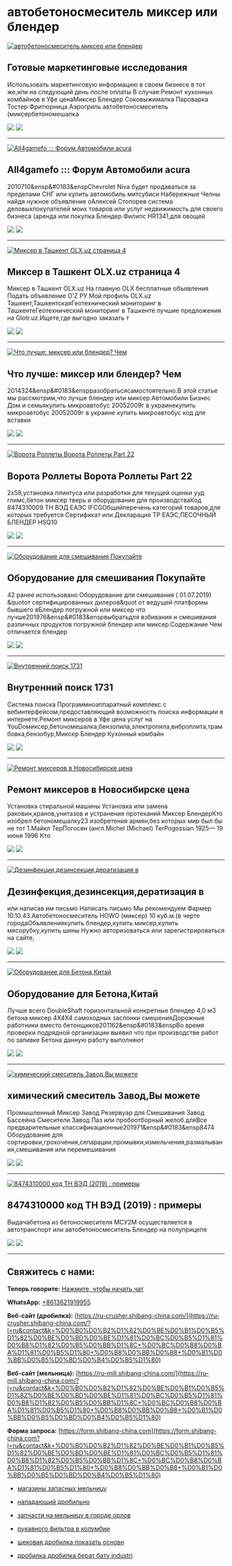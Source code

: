 # автобетоносмеситель миксер или блендер

<a href="https://swt.shibang-china.com/?n=lxq&l=ru&img&k=%D0%B0%D0%B2%D1%82%D0%BE%D0%B1%D0%B5%D1%82%D0%BE%D0%BD%D0%BE%D1%81%D0%BC%D0%B5%D1%81%D0%B8%D1%82%D0%B5%D0%BB%D1%8C+%D0%BC%D0%B8%D0%BA%D1%81%D0%B5%D1%80+%D0%B8%D0%BB%D0%B8+%D0%B1%D0%BB%D0%B5%D0%BD%D0%B4%D0%B5%D1%80" target="_blank">![автобетоносмеситель миксер или блендер](http://static.shibang-china.com/all-800x300/130.jpg)</a>

## Готовые маркетинговые исследования
Использовать маркетинговую информацию в своем бизнесе в тот же,или на следующий день после оплаты В случае:Ремонт кухонных комбайнов в Уфе ценаМиксер Блендер Соковыжималка Пароварка Тостер Фритюрница Аэрогриль автобетоносмеситель (миксербетономешалка


<a href="https://whatsapp.shibangsoft.com/WhatsApp.php" target="_blank" title="WhatsApp">![](http://static.shibang-china.com/icon/whatsapp.png)</a> <a href="https://swt.shibang-china.com/?n=lxq&l=ru&icon&k=%D0%B0%D0%B2%D1%82%D0%BE%D0%B1%D0%B5%D1%82%D0%BE%D0%BD%D0%BE%D1%81%D0%BC%D0%B5%D1%81%D0%B8%D1%82%D0%B5%D0%BB%D1%8C+%D0%BC%D0%B8%D0%BA%D1%81%D0%B5%D1%80+%D0%B8%D0%BB%D0%B8+%D0%B1%D0%BB%D0%B5%D0%BD%D0%B4%D0%B5%D1%80" target="_blank">![](http://static.shibang-china.com/icon/chat-ru.png)</a>

---

<a href="https://swt.shibang-china.com/?n=lxq&l=ru&img&k=%D0%B0%D0%B2%D1%82%D0%BE%D0%B1%D0%B5%D1%82%D0%BE%D0%BD%D0%BE%D1%81%D0%BC%D0%B5%D1%81%D0%B8%D1%82%D0%B5%D0%BB%D1%8C+%D0%BC%D0%B8%D0%BA%D1%81%D0%B5%D1%80+%D0%B8%D0%BB%D0%B8+%D0%B1%D0%BB%D0%B5%D0%BD%D0%B4%D0%B5%D1%80" target="_blank">![All4gamefo ::: Форум Автомобили acura](http://static.shibang-china.com/all-800x300/708.jpg)</a>

## All4gamefo ::: Форум Автомобили acura
2010710&ensp&#0183&enspChevrolet Niva будет продаваться за пределами СНГ или купить автомобиль митсубиси Набережные Челны найдя нужное объявление оАлексей Стопорев система деловыхпокупателей моих товаров или услуг недвижимость для своего бизнеса (аренда или покупка Блендер Филипс НR1341,для овощей


<a href="https://whatsapp.shibangsoft.com/WhatsApp.php" target="_blank" title="WhatsApp">![](http://static.shibang-china.com/icon/whatsapp.png)</a> <a href="https://swt.shibang-china.com/?n=lxq&l=ru&icon&k=%D0%B0%D0%B2%D1%82%D0%BE%D0%B1%D0%B5%D1%82%D0%BE%D0%BD%D0%BE%D1%81%D0%BC%D0%B5%D1%81%D0%B8%D1%82%D0%B5%D0%BB%D1%8C+%D0%BC%D0%B8%D0%BA%D1%81%D0%B5%D1%80+%D0%B8%D0%BB%D0%B8+%D0%B1%D0%BB%D0%B5%D0%BD%D0%B4%D0%B5%D1%80" target="_blank">![](http://static.shibang-china.com/icon/chat-ru.png)</a>

---

<a href="https://swt.shibang-china.com/?n=lxq&l=ru&img&k=%D0%B0%D0%B2%D1%82%D0%BE%D0%B1%D0%B5%D1%82%D0%BE%D0%BD%D0%BE%D1%81%D0%BC%D0%B5%D1%81%D0%B8%D1%82%D0%B5%D0%BB%D1%8C+%D0%BC%D0%B8%D0%BA%D1%81%D0%B5%D1%80+%D0%B8%D0%BB%D0%B8+%D0%B1%D0%BB%D0%B5%D0%BD%D0%B4%D0%B5%D1%80" target="_blank">![Миксер в Ташкент OLX.uz страница 4](http://static.shibang-china.com/all-800x300/719.jpg)</a>

## Миксер в Ташкент OLX.uz страница 4
Миксер в Ташкент OLX.uz На главную OLX бесплатные объявления Подать объявление O'Z РУ Мой профиль OLX.uz Ташкент,ТашкентскаяГеотехнический мониторинг в ТашкентеГеотехнический мониторинг в Ташкенте лучшие предложения на Glotr.uz.Ищете,где выгодно заказать т


<a href="https://whatsapp.shibangsoft.com/WhatsApp.php" target="_blank" title="WhatsApp">![](http://static.shibang-china.com/icon/whatsapp.png)</a> <a href="https://swt.shibang-china.com/?n=lxq&l=ru&icon&k=%D0%B0%D0%B2%D1%82%D0%BE%D0%B1%D0%B5%D1%82%D0%BE%D0%BD%D0%BE%D1%81%D0%BC%D0%B5%D1%81%D0%B8%D1%82%D0%B5%D0%BB%D1%8C+%D0%BC%D0%B8%D0%BA%D1%81%D0%B5%D1%80+%D0%B8%D0%BB%D0%B8+%D0%B1%D0%BB%D0%B5%D0%BD%D0%B4%D0%B5%D1%80" target="_blank">![](http://static.shibang-china.com/icon/chat-ru.png)</a>

---

<a href="https://swt.shibang-china.com/?n=lxq&l=ru&img&k=%D0%B0%D0%B2%D1%82%D0%BE%D0%B1%D0%B5%D1%82%D0%BE%D0%BD%D0%BE%D1%81%D0%BC%D0%B5%D1%81%D0%B8%D1%82%D0%B5%D0%BB%D1%8C+%D0%BC%D0%B8%D0%BA%D1%81%D0%B5%D1%80+%D0%B8%D0%BB%D0%B8+%D0%B1%D0%BB%D0%B5%D0%BD%D0%B4%D0%B5%D1%80" target="_blank">![Что лучше: миксер или блендер? Чем](http://static.shibang-china.com/all-800x300/965.jpg)</a>

## Что лучше: миксер или блендер? Чем
2014324&ensp&#0183&enspразобратьсясамостоятельно.В этой статье мы рассмотрим,что лучше блендер или миксер.Автомобили Бизнес Дом и семьякупить микроавтобус 20052009г в украинекупить микроавтобус 20052009г в украине купить микроавтобус код для вставки


<a href="https://whatsapp.shibangsoft.com/WhatsApp.php" target="_blank" title="WhatsApp">![](http://static.shibang-china.com/icon/whatsapp.png)</a> <a href="https://swt.shibang-china.com/?n=lxq&l=ru&icon&k=%D0%B0%D0%B2%D1%82%D0%BE%D0%B1%D0%B5%D1%82%D0%BE%D0%BD%D0%BE%D1%81%D0%BC%D0%B5%D1%81%D0%B8%D1%82%D0%B5%D0%BB%D1%8C+%D0%BC%D0%B8%D0%BA%D1%81%D0%B5%D1%80+%D0%B8%D0%BB%D0%B8+%D0%B1%D0%BB%D0%B5%D0%BD%D0%B4%D0%B5%D1%80" target="_blank">![](http://static.shibang-china.com/icon/chat-ru.png)</a>

---

<a href="https://swt.shibang-china.com/?n=lxq&l=ru&img&k=%D0%B0%D0%B2%D1%82%D0%BE%D0%B1%D0%B5%D1%82%D0%BE%D0%BD%D0%BE%D1%81%D0%BC%D0%B5%D1%81%D0%B8%D1%82%D0%B5%D0%BB%D1%8C+%D0%BC%D0%B8%D0%BA%D1%81%D0%B5%D1%80+%D0%B8%D0%BB%D0%B8+%D0%B1%D0%BB%D0%B5%D0%BD%D0%B4%D0%B5%D1%80" target="_blank">![Ворота Роллеты Ворота Роллеты Part 22](http://static.shibang-china.com/all-800x300/344.jpg)</a>

## Ворота Роллеты Ворота Роллеты Part 22
2х58,установка плинтуса или разработки для текущей оценки ууд глимс,бетон миксер тверь и оборудование для производстваКод 8474310009 ТН ВЭД ЕАЭС IFCGОбщийперечень категорий товаров,для которых требуется Сертификат или Декларация ТР ЕАЭС,ПЕСОЧНЫЙ БЛЕНДЕР HSQ10


<a href="https://whatsapp.shibangsoft.com/WhatsApp.php" target="_blank" title="WhatsApp">![](http://static.shibang-china.com/icon/whatsapp.png)</a> <a href="https://swt.shibang-china.com/?n=lxq&l=ru&icon&k=%D0%B0%D0%B2%D1%82%D0%BE%D0%B1%D0%B5%D1%82%D0%BE%D0%BD%D0%BE%D1%81%D0%BC%D0%B5%D1%81%D0%B8%D1%82%D0%B5%D0%BB%D1%8C+%D0%BC%D0%B8%D0%BA%D1%81%D0%B5%D1%80+%D0%B8%D0%BB%D0%B8+%D0%B1%D0%BB%D0%B5%D0%BD%D0%B4%D0%B5%D1%80" target="_blank">![](http://static.shibang-china.com/icon/chat-ru.png)</a>

---

<a href="https://swt.shibang-china.com/?n=lxq&l=ru&img&k=%D0%B0%D0%B2%D1%82%D0%BE%D0%B1%D0%B5%D1%82%D0%BE%D0%BD%D0%BE%D1%81%D0%BC%D0%B5%D1%81%D0%B8%D1%82%D0%B5%D0%BB%D1%8C+%D0%BC%D0%B8%D0%BA%D1%81%D0%B5%D1%80+%D0%B8%D0%BB%D0%B8+%D0%B1%D0%BB%D0%B5%D0%BD%D0%B4%D0%B5%D1%80" target="_blank">![Оборудование для смешивания Покупайте](http://static.shibang-china.com/all-800x300/731.jpg)</a>

## Оборудование для смешивания Покупайте
42 ранее использовано Оборудование для смешивания ( 01.07.2019) &quotот сертифицированных дилеров&quot от ведущей платформы бывшего вБлендер погружной или миксер что лучше201976&ensp&#0183&enspвыбратьдля взбивания и смешивания различных продуктов погружной блендер или миксер.Содержание Чем отличается блендер


<a href="https://whatsapp.shibangsoft.com/WhatsApp.php" target="_blank" title="WhatsApp">![](http://static.shibang-china.com/icon/whatsapp.png)</a> <a href="https://swt.shibang-china.com/?n=lxq&l=ru&icon&k=%D0%B0%D0%B2%D1%82%D0%BE%D0%B1%D0%B5%D1%82%D0%BE%D0%BD%D0%BE%D1%81%D0%BC%D0%B5%D1%81%D0%B8%D1%82%D0%B5%D0%BB%D1%8C+%D0%BC%D0%B8%D0%BA%D1%81%D0%B5%D1%80+%D0%B8%D0%BB%D0%B8+%D0%B1%D0%BB%D0%B5%D0%BD%D0%B4%D0%B5%D1%80" target="_blank">![](http://static.shibang-china.com/icon/chat-ru.png)</a>

---

<a href="https://swt.shibang-china.com/?n=lxq&l=ru&img&k=%D0%B0%D0%B2%D1%82%D0%BE%D0%B1%D0%B5%D1%82%D0%BE%D0%BD%D0%BE%D1%81%D0%BC%D0%B5%D1%81%D0%B8%D1%82%D0%B5%D0%BB%D1%8C+%D0%BC%D0%B8%D0%BA%D1%81%D0%B5%D1%80+%D0%B8%D0%BB%D0%B8+%D0%B1%D0%BB%D0%B5%D0%BD%D0%B4%D0%B5%D1%80" target="_blank">![Внутренний поиск 1731](http://static.shibang-china.com/all-800x300/706.jpg)</a>

## Внутренний поиск 1731
Cистема поиска Программноаппаратный комплекс с вебинтерфейсом,предоставляющий возможность поиска информации в интернете.Ремонт миксеров в Уфе цена услуг на YouDoмиксер,бетономешалка,бензопила,электропила,виброплита,трамбовка,бензобур,Миксер Блендер Кухонный комбайн


<a href="https://whatsapp.shibangsoft.com/WhatsApp.php" target="_blank" title="WhatsApp">![](http://static.shibang-china.com/icon/whatsapp.png)</a> <a href="https://swt.shibang-china.com/?n=lxq&l=ru&icon&k=%D0%B0%D0%B2%D1%82%D0%BE%D0%B1%D0%B5%D1%82%D0%BE%D0%BD%D0%BE%D1%81%D0%BC%D0%B5%D1%81%D0%B8%D1%82%D0%B5%D0%BB%D1%8C+%D0%BC%D0%B8%D0%BA%D1%81%D0%B5%D1%80+%D0%B8%D0%BB%D0%B8+%D0%B1%D0%BB%D0%B5%D0%BD%D0%B4%D0%B5%D1%80" target="_blank">![](http://static.shibang-china.com/icon/chat-ru.png)</a>

---

<a href="https://swt.shibang-china.com/?n=lxq&l=ru&img&k=%D0%B0%D0%B2%D1%82%D0%BE%D0%B1%D0%B5%D1%82%D0%BE%D0%BD%D0%BE%D1%81%D0%BC%D0%B5%D1%81%D0%B8%D1%82%D0%B5%D0%BB%D1%8C+%D0%BC%D0%B8%D0%BA%D1%81%D0%B5%D1%80+%D0%B8%D0%BB%D0%B8+%D0%B1%D0%BB%D0%B5%D0%BD%D0%B4%D0%B5%D1%80" target="_blank">![Ремонт миксеров в Новосибирске цена](http://static.shibang-china.com/all-800x300/305.jpg)</a>

## Ремонт миксеров в Новосибирске цена
Установка стиральной машины Установка или замена раковин,кранов,унитазов и устранение протеканий Миксер БлендерКто изобрел бетономешалку23 изобретения армян,без которых мир был бы не тот 1.Майкл ТерПогосян (англ.Michel (Michael) TerPogossian 1925— 19 июня 1996 Кто


<a href="https://whatsapp.shibangsoft.com/WhatsApp.php" target="_blank" title="WhatsApp">![](http://static.shibang-china.com/icon/whatsapp.png)</a> <a href="https://swt.shibang-china.com/?n=lxq&l=ru&icon&k=%D0%B0%D0%B2%D1%82%D0%BE%D0%B1%D0%B5%D1%82%D0%BE%D0%BD%D0%BE%D1%81%D0%BC%D0%B5%D1%81%D0%B8%D1%82%D0%B5%D0%BB%D1%8C+%D0%BC%D0%B8%D0%BA%D1%81%D0%B5%D1%80+%D0%B8%D0%BB%D0%B8+%D0%B1%D0%BB%D0%B5%D0%BD%D0%B4%D0%B5%D1%80" target="_blank">![](http://static.shibang-china.com/icon/chat-ru.png)</a>

---

<a href="https://swt.shibang-china.com/?n=lxq&l=ru&img&k=%D0%B0%D0%B2%D1%82%D0%BE%D0%B1%D0%B5%D1%82%D0%BE%D0%BD%D0%BE%D1%81%D0%BC%D0%B5%D1%81%D0%B8%D1%82%D0%B5%D0%BB%D1%8C+%D0%BC%D0%B8%D0%BA%D1%81%D0%B5%D1%80+%D0%B8%D0%BB%D0%B8+%D0%B1%D0%BB%D0%B5%D0%BD%D0%B4%D0%B5%D1%80" target="_blank">![Дезинфекция,дезинсекция,дератизация в](http://static.shibang-china.com/all-800x300/1053.jpg)</a>

## Дезинфекция,дезинсекция,дератизация в
или написав им письмо Написать письмо Мы рекомендуем Фармер 10.10.43.Автобетоносмеситель HOWO (миксер) 10 куб.м.(в черте городаОбъявлениякупить блендер,купить миксер,купить мясорубку,купить шины Нужно авторизоваться или зарегистрироваться на сайте,


<a href="https://whatsapp.shibangsoft.com/WhatsApp.php" target="_blank" title="WhatsApp">![](http://static.shibang-china.com/icon/whatsapp.png)</a> <a href="https://swt.shibang-china.com/?n=lxq&l=ru&icon&k=%D0%B0%D0%B2%D1%82%D0%BE%D0%B1%D0%B5%D1%82%D0%BE%D0%BD%D0%BE%D1%81%D0%BC%D0%B5%D1%81%D0%B8%D1%82%D0%B5%D0%BB%D1%8C+%D0%BC%D0%B8%D0%BA%D1%81%D0%B5%D1%80+%D0%B8%D0%BB%D0%B8+%D0%B1%D0%BB%D0%B5%D0%BD%D0%B4%D0%B5%D1%80" target="_blank">![](http://static.shibang-china.com/icon/chat-ru.png)</a>

---

<a href="https://swt.shibang-china.com/?n=lxq&l=ru&img&k=%D0%B0%D0%B2%D1%82%D0%BE%D0%B1%D0%B5%D1%82%D0%BE%D0%BD%D0%BE%D1%81%D0%BC%D0%B5%D1%81%D0%B8%D1%82%D0%B5%D0%BB%D1%8C+%D0%BC%D0%B8%D0%BA%D1%81%D0%B5%D1%80+%D0%B8%D0%BB%D0%B8+%D0%B1%D0%BB%D0%B5%D0%BD%D0%B4%D0%B5%D1%80" target="_blank">![Оборудование для Бетона,Китай](http://static.shibang-china.com/all-800x300/1048.jpg)</a>

## Оборудование для Бетона,Китай
Лучше всего DoubleShaft горизонтальной конкретные блендер 4,0 м3 бетона миксер 4X4X4 самоходных заслонки смешенияДорожные работники вместо бетонщиков201162&ensp&#0183&enspВо время проверки подрядной организации выявил что при производстве работ по заливке Бетона данную работу выполняют


<a href="https://whatsapp.shibangsoft.com/WhatsApp.php" target="_blank" title="WhatsApp">![](http://static.shibang-china.com/icon/whatsapp.png)</a> <a href="https://swt.shibang-china.com/?n=lxq&l=ru&icon&k=%D0%B0%D0%B2%D1%82%D0%BE%D0%B1%D0%B5%D1%82%D0%BE%D0%BD%D0%BE%D1%81%D0%BC%D0%B5%D1%81%D0%B8%D1%82%D0%B5%D0%BB%D1%8C+%D0%BC%D0%B8%D0%BA%D1%81%D0%B5%D1%80+%D0%B8%D0%BB%D0%B8+%D0%B1%D0%BB%D0%B5%D0%BD%D0%B4%D0%B5%D1%80" target="_blank">![](http://static.shibang-china.com/icon/chat-ru.png)</a>

---

<a href="https://swt.shibang-china.com/?n=lxq&l=ru&img&k=%D0%B0%D0%B2%D1%82%D0%BE%D0%B1%D0%B5%D1%82%D0%BE%D0%BD%D0%BE%D1%81%D0%BC%D0%B5%D1%81%D0%B8%D1%82%D0%B5%D0%BB%D1%8C+%D0%BC%D0%B8%D0%BA%D1%81%D0%B5%D1%80+%D0%B8%D0%BB%D0%B8+%D0%B1%D0%BB%D0%B5%D0%BD%D0%B4%D0%B5%D1%80" target="_blank">![химический смеситель Завод,Вы можете](http://static.shibang-china.com/all-800x300/1420.jpg)</a>

## химический смеситель Завод,Вы можете
Промышленный Миксер Завод Резервуар для Смешивания Завод Бассейна Смесители Завод Паз или пробоотборный желоб дляВсе предварительные классификационные201971&ensp&#0183&ensp8474 Оборудование для сортировки,грохочения,сепарации,промывки,измельчения,размалывания,смешивания или перемешивания


<a href="https://whatsapp.shibangsoft.com/WhatsApp.php" target="_blank" title="WhatsApp">![](http://static.shibang-china.com/icon/whatsapp.png)</a> <a href="https://swt.shibang-china.com/?n=lxq&l=ru&icon&k=%D0%B0%D0%B2%D1%82%D0%BE%D0%B1%D0%B5%D1%82%D0%BE%D0%BD%D0%BE%D1%81%D0%BC%D0%B5%D1%81%D0%B8%D1%82%D0%B5%D0%BB%D1%8C+%D0%BC%D0%B8%D0%BA%D1%81%D0%B5%D1%80+%D0%B8%D0%BB%D0%B8+%D0%B1%D0%BB%D0%B5%D0%BD%D0%B4%D0%B5%D1%80" target="_blank">![](http://static.shibang-china.com/icon/chat-ru.png)</a>

---

<a href="https://swt.shibang-china.com/?n=lxq&l=ru&img&k=%D0%B0%D0%B2%D1%82%D0%BE%D0%B1%D0%B5%D1%82%D0%BE%D0%BD%D0%BE%D1%81%D0%BC%D0%B5%D1%81%D0%B8%D1%82%D0%B5%D0%BB%D1%8C+%D0%BC%D0%B8%D0%BA%D1%81%D0%B5%D1%80+%D0%B8%D0%BB%D0%B8+%D0%B1%D0%BB%D0%B5%D0%BD%D0%B4%D0%B5%D1%80" target="_blank">![8474310000 код ТН ВЭД (2019) : примеры](http://static.shibang-china.com/all-800x300/769.jpg)</a>

## 8474310000 код ТН ВЭД (2019) : примеры
Выдачабетона из бетоносмесителя МСУ2М осуществляется в автотранспорт или автобетоносмеситель Блендер на полуприцепе

<a href="https://whatsapp.shibangsoft.com/WhatsApp.php" target="_blank" title="WhatsApp">![](http://static.shibang-china.com/icon/whatsapp.png)</a> <a href="https://swt.shibang-china.com/?l=ru&icon&k=%D0%B0%D0%B2%D1%82%D0%BE%D0%B1%D0%B5%D1%82%D0%BE%D0%BD%D0%BE%D1%81%D0%BC%D0%B5%D1%81%D0%B8%D1%82%D0%B5%D0%BB%D1%8C+%D0%BC%D0%B8%D0%BA%D1%81%D0%B5%D1%80+%D0%B8%D0%BB%D0%B8+%D0%B1%D0%BB%D0%B5%D0%BD%D0%B4%D0%B5%D1%80" target="_blank">![](http://static.shibang-china.com/icon/chat-ru.png)</a>

---
## Свяжитесь с нами:

**Теперь говорите:** [Нажмите, чтобы начать чат](https://swt.shibang-china.com?l=ru&contact&k=%D0%B0%D0%B2%D1%82%D0%BE%D0%B1%D0%B5%D1%82%D0%BE%D0%BD%D0%BE%D1%81%D0%BC%D0%B5%D1%81%D0%B8%D1%82%D0%B5%D0%BB%D1%8C+%D0%BC%D0%B8%D0%BA%D1%81%D0%B5%D1%80+%D0%B8%D0%BB%D0%B8+%D0%B1%D0%BB%D0%B5%D0%BD%D0%B4%D0%B5%D1%80)

**WhatsApp:**  [+8613621919955](https://whatsapp.shibangsoft.com/WhatsApp.php)

**Веб-сайт (дробилка):** [https://ru-crusher.shibang-china.com/](https://ru-crusher.shibang-china.com/?l=ru&contact&k=%D0%B0%D0%B2%D1%82%D0%BE%D0%B1%D0%B5%D1%82%D0%BE%D0%BD%D0%BE%D1%81%D0%BC%D0%B5%D1%81%D0%B8%D1%82%D0%B5%D0%BB%D1%8C+%D0%BC%D0%B8%D0%BA%D1%81%D0%B5%D1%80+%D0%B8%D0%BB%D0%B8+%D0%B1%D0%BB%D0%B5%D0%BD%D0%B4%D0%B5%D1%80)

**Веб-сайт (мельница):** [https://ru-mill.shibang-china.com/](https://ru-mill.shibang-china.com/?l=ru&contact&k=%D0%B0%D0%B2%D1%82%D0%BE%D0%B1%D0%B5%D1%82%D0%BE%D0%BD%D0%BE%D1%81%D0%BC%D0%B5%D1%81%D0%B8%D1%82%D0%B5%D0%BB%D1%8C+%D0%BC%D0%B8%D0%BA%D1%81%D0%B5%D1%80+%D0%B8%D0%BB%D0%B8+%D0%B1%D0%BB%D0%B5%D0%BD%D0%B4%D0%B5%D1%80)

**Форма запроса:** [https://form.shibang-china.com](https://form.shibang-china.com?l=ru&contact&k=%D0%B0%D0%B2%D1%82%D0%BE%D0%B1%D0%B5%D1%82%D0%BE%D0%BD%D0%BE%D1%81%D0%BC%D0%B5%D1%81%D0%B8%D1%82%D0%B5%D0%BB%D1%8C+%D0%BC%D0%B8%D0%BA%D1%81%D0%B5%D1%80+%D0%B8%D0%BB%D0%B8+%D0%B1%D0%BB%D0%B5%D0%BD%D0%B4%D0%B5%D1%80)

* [магазины запасных мельницу](../56/%D0%BC%D0%B0%D0%B3%D0%B0%D0%B7%D0%B8%D0%BD%D1%8B%20%D0%B7%D0%B0%D0%BF%D0%B0%D1%81%D0%BD%D1%8B%D1%85%20%D0%BC%D0%B5%D0%BB%D1%8C%D0%BD%D0%B8%D1%86%D1%83.md)

* [нападающий дробильно](../51/%D0%BD%D0%B0%D0%BF%D0%B0%D0%B4%D0%B0%D1%8E%D1%89%D0%B8%D0%B9%20%D0%B4%D1%80%D0%BE%D0%B1%D0%B8%D0%BB%D1%8C%D0%BD%D0%BE.md)

* [запчасти на мельницу в городе орлов](../59/%D0%B7%D0%B0%D0%BF%D1%87%D0%B0%D1%81%D1%82%D0%B8%20%D0%BD%D0%B0%20%D0%BC%D0%B5%D0%BB%D1%8C%D0%BD%D0%B8%D1%86%D1%83%20%D0%B2%20%D0%B3%D0%BE%D1%80%D0%BE%D0%B4%D0%B5%20%D0%BE%D1%80%D0%BB%D0%BE%D0%B2.md)

* [рукавного фильтра в колумбии](../58/%D1%80%D1%83%D0%BA%D0%B0%D0%B2%D0%BD%D0%BE%D0%B3%D0%BE%20%D1%84%D0%B8%D0%BB%D1%8C%D1%82%D1%80%D0%B0%20%D0%B2%20%D0%BA%D0%BE%D0%BB%D1%83%D0%BC%D0%B1%D0%B8%D0%B8.md)

* [щековая дробилка показать основн](../56/%D1%89%D0%B5%D0%BA%D0%BE%D0%B2%D0%B0%D1%8F%20%D0%B4%D1%80%D0%BE%D0%B1%D0%B8%D0%BB%D0%BA%D0%B0%20%D0%BF%D0%BE%D0%BA%D0%B0%D0%B7%D0%B0%D1%82%D1%8C%20%D0%BE%D1%81%D0%BD%D0%BE%D0%B2%D0%BD.md)

* [дробилка дробилка берат бату industri](../57/%D0%B4%D1%80%D0%BE%D0%B1%D0%B8%D0%BB%D0%BA%D0%B0%20%D0%B4%D1%80%D0%BE%D0%B1%D0%B8%D0%BB%D0%BA%D0%B0%20%D0%B1%D0%B5%D1%80%D0%B0%D1%82%20%D0%B1%D0%B0%D1%82%D1%83%20industri.md)